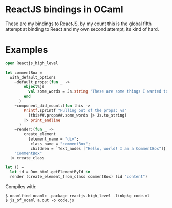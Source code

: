 ReactJS bindings in OCaml
============================

These are my bindings to ReactJS, by my count this is the global fifth
attempt at binding to React and my own second attempt, its kind of
hard.


Examples
=========


```ocaml
open Reactjs_high_level

let commentBox =
  with_default_options
    ~default_props:(fun _ ->
        object%js
          val some_words = Js.string "These are some things I wanted to pass Around"
        end
      )
    ~component_did_mount:(fun this ->
        Printf.sprintf "Pulling out of the props: %s"
          (this##.props##.some_words |> Js.to_string)
        |> print_endline
      )
    ~render:(fun _ ->
        create_element
          {element_name = "div";
           class_name = "commentBox";
           children = `Text_nodes ["Hello, world! I am a CommentBox"]})
    "CommentBox"
  |> create_class

let () =
  let id = Dom_html.getElementById in
  render (create_element_from_class commentBox) (id "content")
```

Compiles with:

```shell
$ ocamlfind ocamlc -package reactjs.high_level -linkpkg code.ml
$ js_of_ocaml a.out -o code.js
```
